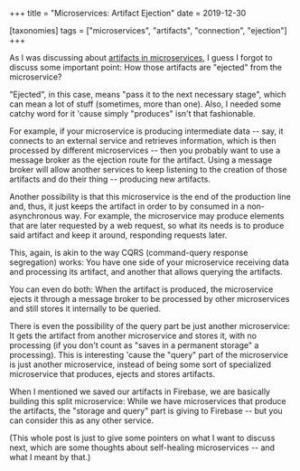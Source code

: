+++
title = "Microservices: Artifact Ejection"
date = 2019-12-30

[taxonomies]
tags = ["microservices", "artifacts", "connection", "ejection"]
+++

As I was discussing about [artifacts in
microservices](@/code/microservices-artifact-input-state.md), I guess I forgot to
discuss some important point: How those artifacts are "ejected" from the
microservice?

<!-- more -->

"Ejected", in this case, means "pass it to the next necessary stage", which
can mean a lot of stuff (sometimes, more than one). Also, I needed some catchy
word for it 'cause simply "produces" isn't that fashionable.

For example, if your microservice is producing intermediate data -- say, it
connects to an external service and retrieves information, which is then
processed by different microservices -- then you probably want to use a
message broker as the ejection route for the artifact. Using a message broker
will allow another services to keep listening to the creation of those
artifacts and do their thing -- producing new artifacts.

Another possibility is that this microservice is the end of the production
line and, thus, it just keeps the artifact in order to by consumed in a
non-asynchronous way. For example, the microservice may produce elements that
are later requested by a web request, so what its needs is to produce said
artifact and keep it around, responding requests later.

This, again, is akin to the way CQRS (command-query response segregation)
works: You have one side of your microservice receiving data and processing
its artifact, and another that allows querying the artifacts.

You can even do both: When the artifact is produced, the microservice ejects
it through a message broker to be processed by other microservices and still
stores it internally to be queried. 

There is even the possibility of the query part be just another microservice:
It gets the artifact from another microservice and stores it, with no
processing (if you don't count as "saves in a permanent storage" a
processing). This is interesting 'cause the "query" part of the microservice
is just another microservice, instead of being some sort of specialized
microservice that produces, ejects and stores artifacts.

When I mentioned we saved our artifacts in Firebase, we are basically building
this split microservice: While we have microservices that produce the
artifacts, the "storage and query" part is giving to Firebase -- but you can
consider this as any other service.

(This whole post is just to give some pointers on what I want to discuss next,
which are some thoughts about self-healing microservices -- and what I meant
by that.)
